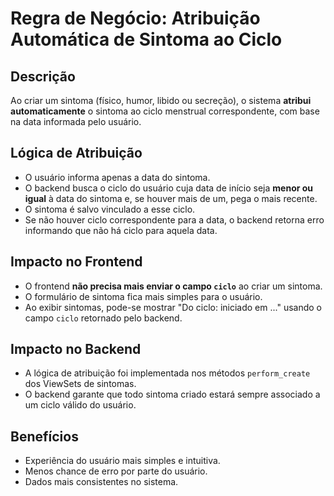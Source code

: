 # Regra de Negócio: Atribuição Automática de Sintoma ao Ciclo

## Descrição

Ao criar um sintoma (físico, humor, libido ou secreção), o sistema **atribui automaticamente** o sintoma ao ciclo menstrual correspondente, com base na data informada pelo usuário.

## Lógica de Atribuição
- O usuário informa apenas a data do sintoma.
- O backend busca o ciclo do usuário cuja data de início seja **menor ou igual** à data do sintoma e, se houver mais de um, pega o mais recente.
- O sintoma é salvo vinculado a esse ciclo.
- Se não houver ciclo correspondente para a data, o backend retorna erro informando que não há ciclo para aquela data.

## Impacto no Frontend
- O frontend **não precisa mais enviar o campo `ciclo`** ao criar um sintoma.
- O formulário de sintoma fica mais simples para o usuário.
- Ao exibir sintomas, pode-se mostrar "Do ciclo: iniciado em ..." usando o campo `ciclo` retornado pelo backend.

## Impacto no Backend
- A lógica de atribuição foi implementada nos métodos `perform_create` dos ViewSets de sintomas.
- O backend garante que todo sintoma criado estará sempre associado a um ciclo válido do usuário.

## Benefícios
- Experiência do usuário mais simples e intuitiva.
- Menos chance de erro por parte do usuário.
- Dados mais consistentes no sistema. 